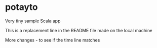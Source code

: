 potayto
=======

Very tiny sample Scala app


This is a replacement line in the README file made on the local machine

More changes - to see if the time line matches
